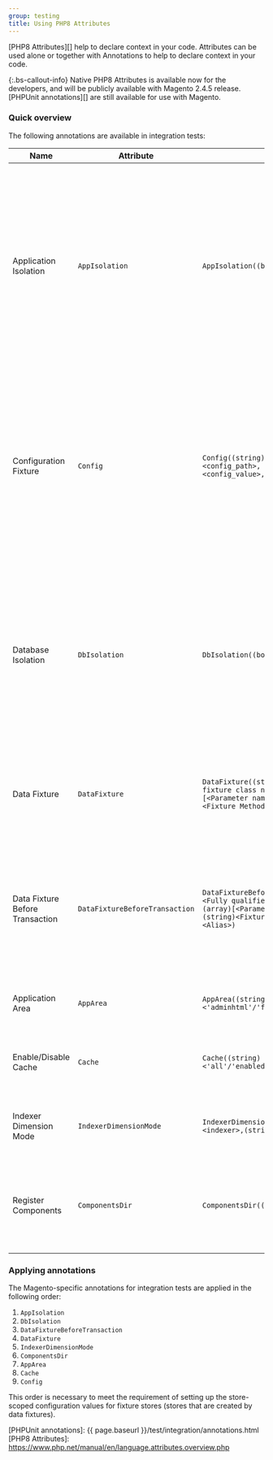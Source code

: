 ```yaml
---
group: testing
title: Using PHP8 Attributes
---
```


[PHP8 Attributes][] help to declare context in your code. Attributes can be used alone or together with Annotations to help to declare context in your code.

{:.bs-callout-info}
Native PHP8 Attributes is available now for the developers, and will be publicly available with Magento 2.4.5 release.
[PHPUnit annotations][] are still available for use with Magento.


### Quick overview

The following annotations are available in integration tests:

| Name                            | Attribute                      | Format                                                                                                                                                         | Description                                                                                                                                                                                                                                                                              |
|---------------------------------|--------------------------------|----------------------------------------------------------------------------------------------------------------------------------------------------------------|------------------------------------------------------------------------------------------------------------------------------------------------------------------------------------------------------------------------------------------------------------------------------------------|
| Application Isolation           | `AppIsolation`                 | `AppIsolation((bool))`                                                                                                                                         | Enables or disables application isolation when you run tests. When enabled, an application state after a test run will be the same as before the test run. For example, you should enable it, when you want to create sessions in a test, but you don't want them to affect other tests. |
| Configuration Fixture           | `Config`                       | `Config((string)<store_code>, (string)<config_path>, (string)<config_value>, ...)`                                                                             | Sets up configuration settings for a particular test. The list of settings is stored in the `core_config_data` database table. Multiple configuration parameters can be set with a signle command. After the test execution, the settings revert to their original state.                |
| Database Isolation              | `DbIsolation`                  | `DbIsolation((bool))`                                                                                                                                          | Enables or disables database isolation. Disabled by default, unless you are using `DataFixture()` attribute, in which case it is enabled by default. All data, required for a test, live during transaction only. Any test results won't be written in a database.                       |       
| Data Fixture                    | `DataFixture`                  | `DataFixture((string)<Fully qualified fixture class name>, (array)[<Parameter name>, <Value>], (string)<Fixture Method>, as:(string)<Alias>)`                  | Points to a class or a method which creates testing entities (fixtures) for test execution. These are applied during the transaction.                                                                                                                                                    |
| Data Fixture Before Transaction | `DataFixtureBeforeTransaction` | `DataFixtureBeforeTransaction((string)<Fully qualified fixture class name>, (array)[<Parameter name>, <Value>], (string)<Fixture Method>, as:(string)<Alias>)` | Points to a class or a method which creates testing entities (fixtures) for test execution before the transaction has begun. You will need to implement a rollback method changes made here.                                                                                             |
| Application Area                | `AppArea`                      | `AppArea((string)<'adminhtml'/'frontend'/'global'>)`                                                                                                           | Configures test environment in the context of specified application area.                                                                                                                                                                                                                |
| Enable/Disable Cache            | `Cache`                        | `Cache((string)<'all'/'enabled'/'disabled>')`                                                                                                                  | Enables or disables certain cache segment or all of them to prevent isolation problems.                                                                                                                                                                                                  |
| Indexer Dimension Mode          | `IndexerDimensionMode`         | `IndexerDimensionMode(string)<indexer>,(string)<mode>)`                                                                                                        | Sets the indexer dimension mode for the test run. More information can be found in the [DevBlog](https://community.magento.com/t5/Magento-DevBlog/Indexers-parallelization-and-optimization/ba-p/104922).                                                                                |
| Register Components             | `ComponentsDir`                | `ComponentsDir((string)<dir_path>,...)`                                                                                                                        | Registers fixture components from specified directory (recursively). Unregisters the components after the test is finished.                                                                                                                                                              |

### Applying annotations

The Magento-specific annotations for integration tests are applied in the following order:

1. `AppIsolation`
1. `DbIsolation`
1. `DataFixtureBeforeTransaction`
1. `DataFixture`
1. `IndexerDimensionMode`
1. `ComponentsDir`
1. `AppArea`
1. `Cache`
1. `Config`

This order is necessary to meet the requirement of setting up the store-scoped configuration values for fixture stores (stores that are created by data fixtures).

<!-- LINK DEFINITIONS -->

[PHPUnit annotations]: {{ page.baseurl }}/test/integration/annotations.html
[PHP8 Attributes]: https://www.php.net/manual/en/language.attributes.overview.php
